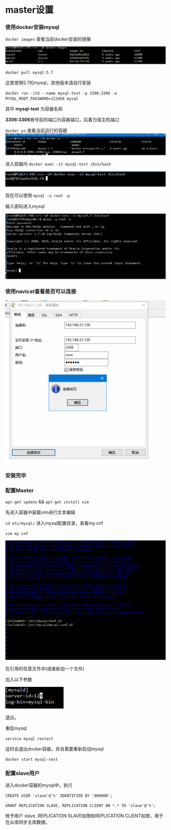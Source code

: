 # master设置

### 使用docker安装mysql
`docker images` 查看当前docker安装的镜像

![docker images](https://github.com/yonghengee/mysql-master-slave/blob/master/master-192.168.31.129/1573798160.png)

`docker pull mysql:5.7`

这里使用5.7的mysql，其他版本请自行安装

`docker run -itd --name mysql-test -p 3306:3306 -e MYSQL_ROOT_PASSWORD=123456 mysql `

其中 **mysql-test** 为容器名称

 **3306:3306**冒号前的端口为容器端口，后着为宿主机端口

`docker ps`
查看当前运行的容器
![docker images](https://github.com/yonghengee/mysql-master-slave/blob/master/master-192.168.31.129/1573799003.jpg)

进入容器内
`docker exec -it mysql-test /bin/bash`


![docker images](https://github.com/yonghengee/mysql-master-slave/blob/master/master-192.168.31.129/1573799134.jpg)

现在可以使用 `mysql -u root -p`

输入密码进入mysql

![docker images](https://github.com/yonghengee/mysql-master-slave/blob/master/master-192.168.31.129/1573799221.jpg)


### 使用navicat查看是否可以连接

![docker images](https://github.com/yonghengee/mysql-master-slave/blob/master/master-192.168.31.129/1573799295.jpg)

### 安装完毕

### 配置Master

`apt-get update` && `apt-get install vim`

先进入容器中装载vim进行文本编辑

`cd etc/mysql/`
进入mysql配置目录，查看my.cnf

 `vim my.cnf`
 
![docker images](https://github.com/yonghengee/mysql-master-slave/blob/master/master-192.168.31.129/1573799709.jpg)

在引用的任意文件中(或者新加一个文件)

加入以下参数

![docker images](https://github.com/yonghengee/mysql-master-slave/blob/master/master-192.168.31.129/1573799984.jpg)

退出。

重启mysql
 
 `service mysql restart` 

这时会退出docker容器，并且需要重新启动mysql

`docker start mysql-test`

### 配置slave用户

进入docker容器的mysql中，执行


`CREATE USER 'slave'@'%' IDENTIFIED BY '000000';`

`GRANT REPLICATION SLAVE, REPLICATION CLIENT ON *.* TO 'slave'@'%';`

授予用户 slave ,REPLICATION SLAVE权限和REPLICATION CLIENT权限，用于在从库同步主库数据。







